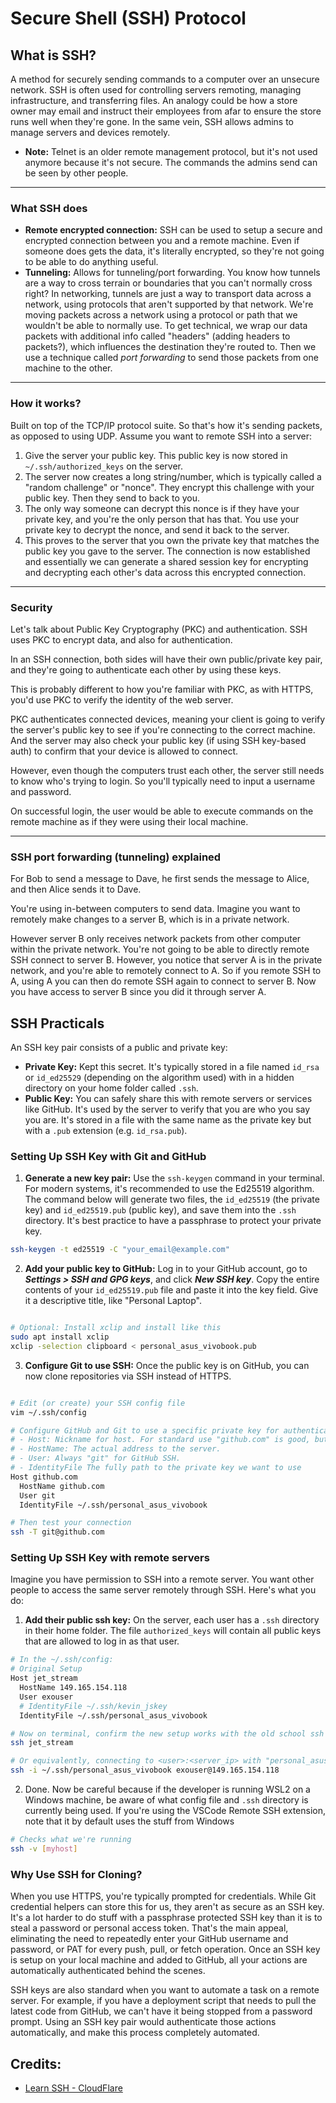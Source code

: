 # Secure Shell (SSH) Protocol

## What is SSH?
A method for securely sending commands to a computer over an unsecure network. SSH is often used for controlling servers remoting, managing infrastructure, and transferring files. An analogy could be how a store owner may email and instruct their employees from afar to ensure the store runs well when they're gone. In the same vein, SSH allows admins to manage servers and devices remotely.
  - **Note:** Telnet is an older remote management protocol, but it's not used anymore because it's not secure. The commands the admins send can be seen by other people.
---
### What SSH does
- **Remote encrypted connection:** SSH can be used to setup a secure and encrypted connection between you and a remote machine. Even if someone does gets the data, it's literally encrypted, so they're not going to be able to do anything useful.
- **Tunneling:** Allows for tunneling/port forwarding. You know how tunnels are a way to cross terrain or boundaries that you can't normally cross right? In networking, tunnels are just a way to transport data across a network, using protocols that aren't supported by that network. We're moving packets across a network using a protocol or path that we wouldn't be able to normally use. To get technical, we wrap our data packets with additional info called "headers" (adding headers to packets?), which influences the destination they're routed to. Then we use a technique called _port forwarding_ to send those packets from one machine to the other.

---
### How it works?
Built on top of the TCP/IP protocol suite. So that's how it's sending packets, as opposed to using UDP. 
Assume you want to remote SSH into a server:

1. Give the server your public key. This public key is now stored in `~/.ssh/authorized_keys` on the server.
2. The server now creates a long string/number, which is typically called a "random challenge" or "nonce". They encrypt this challenge with your public key. Then they send to back to you. 
3. The only way someone can decrypt this nonce is if they have your private key, and you're the only person that has that. You use your private key to decrypt the nonce, and send it back to the server.
4. This proves to the server that you own the private key that matches the public key you gave to the server. The connection is now established and essentially we can  generate a shared session key for encrypting and decrypting each other's data across this encrypted connection. 

---
### Security
Let's talk about Public Key Cryptography (PKC) and authentication. SSH uses PKC to encrypt data, and also for authentication. 

In an SSH connection, both sides will have their own public/private key pair, and they're going to authenticate each other by using these keys.

This is probably different to how you're familiar with PKC, as with HTTPS, you'd use PKC to verify the identity of the web server. 

PKC authenticates connected devices, meaning your client is going to verify the server's public key to see if you're connecting to the correct machine. And the server may also check your public key (if using SSH key-based auth) to confirm that your device is allowed to connect.
 
However, even though the computers trust each other, the server still needs to know who's trying to login. So you'll typically need to input a username and password. 

On successful login, the user would be able to execute commands on the remote machine as if they were using their local machine.

---
### SSH port forwarding (tunneling) explained
For Bob to send a message to Dave, he first sends the message to Alice, and then Alice sends it to Dave.

You're using in-between computers to send data. Imagine you want to remotely make changes to a server B, which is in a private network.

However server B only receives network packets from other computer within the private network. You're not going to be able to directly remote SSH connect to server B. However, you notice that server A is in the private network, and you're able to remotely connect to A. So if you remote SSH to A, using A you can then do remote SSH again to connect to server B. Now you have access to server B since you did it through server A.

## SSH Practicals
An SSH key pair consists of a public and private key:
- **Private Key:** Kept this secret. It's typically stored in a file named `id_rsa` or `id_ed25529` (depending on the algorithm used) with in a hidden directory on your home folder called `.ssh`.
- **Public Key:** You can safely share this with remote servers or services like GitHub. It's used by the server to verify that you are who you say you are. It's stored in a file with the same name as the private key but with a `.pub` extension (e.g. `id_rsa.pub`).

### Setting Up SSH Key with Git and GitHub
1. **Generate a new key pair:** Use the `ssh-keygen` command in your terminal. For modern systems, it's recommended to use the Ed25519 algorithm. The command below will generate two files, the `id_ed25519` (the private key) and `id_ed25519.pub` (public key), and save them into the `.ssh` directory. It's best practice to have a passphrase to protect your private key. 
```bash
ssh-keygen -t ed25519 -C "your_email@example.com"
```
2. **Add your public key to GitHub:** Log in to your GitHub account, go to ***Settings > SSH and GPG keys***, and click ***New SSH key***. Copy the entire contents of your `id_ed25519.pub` file and paste it into the key field. Give it a descriptive title, like "Personal Laptop".
```bash

# Optional: Install xclip and install like this
sudo apt install xclip
xclip -selection clipboard < personal_asus_vivobook.pub
```

3. **Configure Git to use SSH:** Once the public key is on GitHub, you can now clone repositories via SSH instead of HTTPS.

```bash

# Edit (or create) your SSH config file
vim ~/.ssh/config

# Configure GitHub and Git to use a specific private key for authentication.
# - Host: Nickname for host. For standard use "github.com" is good, but you can name it anything. 
# - HostName: The actual address to the server.
# - User: Always "git" for GitHub SSH.
# - IdentityFile The fully path to the private key we want to use
Host github.com
  HostName github.com
  User git
  IdentityFile ~/.ssh/personal_asus_vivobook

# Then test your connection
ssh -T git@github.com
```

### Setting Up SSH Key with remote servers
Imagine you have permission to SSH into a remote server. You want other people to access the same server remotely through SSH. Here's what you do:

1. **Add their public ssh key:** On the server, each user has a `.ssh` directory in their home folder. The file `authorized_keys` will contain all public keys that are allowed to log in as that user. 

```bash
# In the ~/.ssh/config:
# Original Setup
Host jet_stream
  HostName 149.165.154.118
  User exouser
  # IdentityFile ~/.ssh/kevin_jskey
  IdentityFile ~/.ssh/personal_asus_vivobook

# Now on terminal, confirm the new setup works with the old school ssh connection command
ssh jet_stream

# Or equivalently, connecting to <user>:<server_ip> with "personal_asus_vivobook" as my private key
ssh -i ~/.ssh/personal_asus_vivobook exouser@149.165.154.118
```

2. Done. Now be careful because if the developer is running WSL2 on a Windows machine, be aware of what config file and `.ssh` directory is currently being used. If you're using the VSCode Remote SSH extension, note that it by default uses the stuff from Windows
```bash
# Checks what we're running
ssh -v [myhost]
```

### Why Use SSH for Cloning? 
When you use HTTPS, you're typically prompted for credentials. While Git credential helpers can store this for us, they aren't as secure as an SSH key. It's a lot harder to do stuff with a passphrase protected SSH key than it is to steal a password or personal access token. That's the main appeal, eliminating the need to repeatedly enter your GitHub username and password, or PAT for every push, pull, or fetch operation. Once an SSH key is setup on your local machine and added to GitHub, all your actions are automatically authenticated behind the scenes.

SSH keys are also standard when you want to automate a task on a remote server. For example, if you have a deployment script that needs to pull the latest code from GitHub, we can't have it being stopped from a password prompt. Using an SSH key pair would authenticate those actions automatically, and make this process completely automated.

## Credits: 
- [Learn SSH - CloudFlare](https://www.cloudflare.com/learning/access-management/what-is-ssh/)